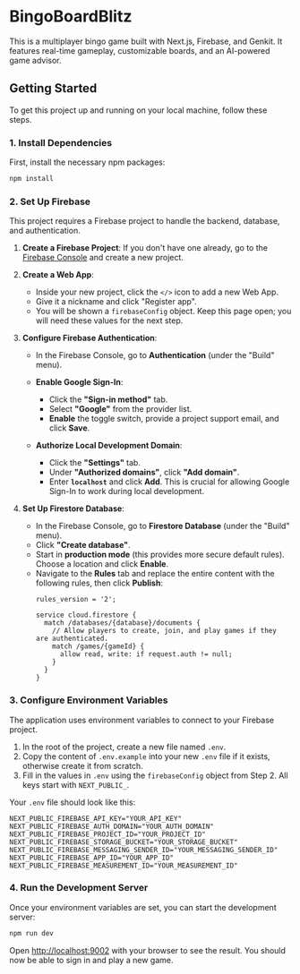 # BingoBoardBlitz

This is a multiplayer bingo game built with Next.js, Firebase, and Genkit. It features real-time gameplay, customizable boards, and an AI-powered game advisor.

## Getting Started

To get this project up and running on your local machine, follow these steps.

### 1. Install Dependencies

First, install the necessary npm packages:

```bash
npm install
```

### 2. Set Up Firebase

This project requires a Firebase project to handle the backend, database, and authentication.

1.  **Create a Firebase Project**: If you don't have one already, go to the [Firebase Console](https://console.firebase.google.com/) and create a new project.

2.  **Create a Web App**:
    *   Inside your new project, click the `</>` icon to add a new Web App.
    *   Give it a nickname and click "Register app".
    *   You will be shown a `firebaseConfig` object. Keep this page open; you will need these values for the next step.

3.  **Configure Firebase Authentication**:
    *   In the Firebase Console, go to **Authentication** (under the "Build" menu).

    *   **Enable Google Sign-In**:
        *   Click the **"Sign-in method"** tab.
        *   Select **"Google"** from the provider list.
        *   **Enable** the toggle switch, provide a project support email, and click **Save**.

    *   **Authorize Local Development Domain**:
        *   Click the **"Settings"** tab.
        *   Under **"Authorized domains"**, click **"Add domain"**.
        *   Enter **`localhost`** and click **Add**. This is crucial for allowing Google Sign-In to work during local development.

4.  **Set Up Firestore Database**:
    *   In the Firebase Console, go to **Firestore Database** (under the "Build" menu).
    *   Click **"Create database"**.
    *   Start in **production mode** (this provides more secure default rules). Choose a location and click **Enable**.
    *   Navigate to the **Rules** tab and replace the entire content with the following rules, then click **Publish**:
        ```
        rules_version = '2';

        service cloud.firestore {
          match /databases/{database}/documents {
            // Allow players to create, join, and play games if they are authenticated.
            match /games/{gameId} {
              allow read, write: if request.auth != null;
            }
          }
        }
        ```

### 3. Configure Environment Variables

The application uses environment variables to connect to your Firebase project.

1.  In the root of the project, create a new file named `.env`.
2.  Copy the content of `.env.example` into your new `.env` file if it exists, otherwise create it from scratch.
3.  Fill in the values in `.env` using the `firebaseConfig` object from Step 2. All keys start with `NEXT_PUBLIC_`.

Your `.env` file should look like this:

```
NEXT_PUBLIC_FIREBASE_API_KEY="YOUR_API_KEY"
NEXT_PUBLIC_FIREBASE_AUTH_DOMAIN="YOUR_AUTH_DOMAIN"
NEXT_PUBLIC_FIREBASE_PROJECT_ID="YOUR_PROJECT_ID"
NEXT_PUBLIC_FIREBASE_STORAGE_BUCKET="YOUR_STORAGE_BUCKET"
NEXT_PUBLIC_FIREBASE_MESSAGING_SENDER_ID="YOUR_MESSAGING_SENDER_ID"
NEXT_PUBLIC_FIREBASE_APP_ID="YOUR_APP_ID"
NEXT_PUBLIC_FIREBASE_MEASUREMENT_ID="YOUR_MEASUREMENT_ID"
```

### 4. Run the Development Server

Once your environment variables are set, you can start the development server:

```bash
npm run dev
```

Open [http://localhost:9002](http://localhost:9002) with your browser to see the result. You should now be able to sign in and play a new game.
